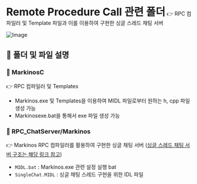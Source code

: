 <h1 style="display:inline">Remote Procedure Call 관련 폴더</h1> 👉 RPC 컴파일러 및 Template 파일과 이를 이용하여 구현한 싱글 스레드 채팅 서버

![Image](https://github.com/user-attachments/assets/cd95f6d9-996e-47cf-823a-ce83f61a611d)

## 📂 폴더 및 파일 설명
  ### 📄 MarkinosC
 👉 RPC 컴파일러 및 Templates
 - Markinos.exe 및 Templates을 이용하여 MIDL 파일로부터 원하는 h, cpp 파일 생성 가능
 - Markinosexe.bat을 통해서 exe 파일 생성 가능
### 📄 RPC_ChatServer/Markinos
 👉 Markinos RPC 컴파일러를 활용하여 구현한 싱글 채팅 서버 
 ([싱글 스레드 채팅 서버 구조는 해당 링크 참고](../SingleChatServer/ReadMe.md))
- `MIDL.bat` : Markinos.exe 관련 설정 실행 bat
- `SingleChat.MIDL` : 싱글 채팅 스레드 구현을 위한 IDL 파일
